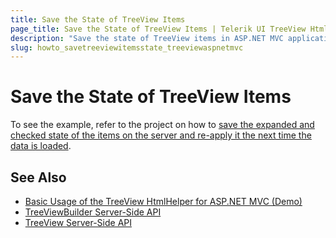 ```yaml
---
title: Save the State of TreeView Items
page_title: Save the State of TreeView Items | Telerik UI TreeView HtmlHelper for ASP.NET MVC
description: "Save the state of TreeView items in ASP.NET MVC applications."
slug: howto_savetreeviewitemsstate_treeviewaspnetmvc
---
```


# Save the State of TreeView Items

To see the example, refer to the project on how to [save the expanded and checked state of the items on the server and re-apply it the next time the data is loaded](https://github.com/telerik/ui-for-aspnet-mvc-examples/tree/master/treeview/SavingItemsState).

## See Also

* [Basic Usage of the TreeView HtmlHelper for ASP.NET MVC (Demo)](https://demos.telerik.com/aspnet-mvc/treeview/index)
* [TreeViewBuilder Server-Side API](http://docs.telerik.com/aspnet-mvc/api/Kendo.Mvc.UI.Fluent/TreeViewBuilder)
* [TreeView Server-Side API](/api/treeview)
